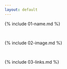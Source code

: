```yaml
---
layout: default
---
```


{% include 01-name.md %}

<br>


{% include 02-image.md %}

<br>

{% include 03-links.md %}

